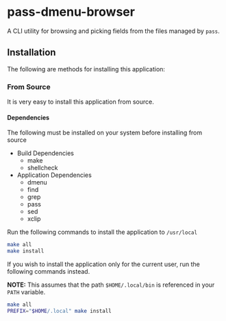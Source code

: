 # pass-dmenu-browser

A CLI utility for browsing and picking fields from the files managed by `pass`.

## Installation

The following are methods for installing this application:

### From Source

It is very easy to install this application from source.

#### Dependencies

The following must be installed on your system before installing from source

* Build Dependencies
	* make
	* shellcheck
* Application Dependencies
	* dmenu
	* find
	* grep
	* pass
	* sed
	* xclip

Run the following commands to install the application to `/usr/local`

```bash
make all
make install
```

If you wish to install the application only for the current user, run the
following commands instead.

**NOTE:** This assumes that the path `$HOME/.local/bin` is referenced in your
`PATH` variable.

```bash
make all
PREFIX="$HOME/.local" make install
```

